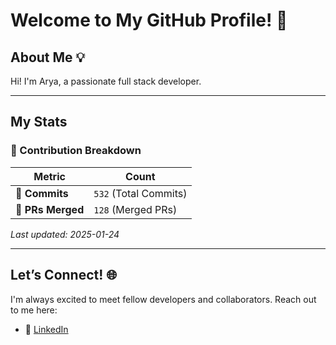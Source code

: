 # Welcome to My GitHub Profile! 👋

## About Me 💡

Hi! I'm Arya, a passionate full stack developer.  

---

## My Stats

### 🔢 Contribution Breakdown

| **Metric**      | **Count**           |
|------------------|---------------------|
| 🌟 **Commits**   | `532` (Total Commits)| `532` (Total Commits)| `530` (Total Commits)| `530` (Total Commits)| `531` (Total Commits)| `531` (Total Commits)| `531` (Total Commits)| `531` (Total Commits)| `531` (Total Commits)| `531` (Total Commits)| `531` (Total Commits)| `530` (Total Commits)| `529` (Total Commits)| `450` (Total Commits)| `450` (Total Commits)| `450` (Total Commits)| `450` (Total Commits)| `450` (Total Commits)| `449` (Total Commits)| `449` (Total Commits)| `449` (Total Commits)| `435` (Total Commits)| `435` (Total Commits)| `435` (Total Commits)| `435` (Total Commits)| `435` (Total Commits)| `435` (Total Commits)| `435` (Total Commits)| `435` (Total Commits)| `435` (Total Commits)| `435` (Total Commits)| `435` (Total Commits)| `435` (Total Commits)| `435` (Total Commits)| `435` (Total Commits)| `435` (Total Commits)| `435` (Total Commits)| `435` (Total Commits)| `432` (Total Commits)| `432` (Total Commits)| `432` (Total Commits)| `432` (Total Commits)| `432` (Total Commits)| `432` (Total Commits)| `432` (Total Commits)| `431` (Total Commits)| `431` (Total Commits)| `431` (Total Commits)|🌟 **Commits**   | `532` (Total Commits)| `532` (Total Commits)| `530` (Total Commits)| `530` (Total Commits)| `531` (Total Commits)| `531` (Total Commits)| `531` (Total Commits)| `531` (Total Commits)| `531` (Total Commits)| `531` (Total Commits)| `531` (Total Commits)| `530` (Total Commits)| `529` (Total Commits)| `450` (Total Commits)| `450` (Total Commits)| `450` (Total Commits)| `450` (Total Commits)| `450` (Total Commits)| `449` (Total Commits)| `449` (Total Commits)| `449` (Total Commits)| `435` (Total Commits)| `435` (Total Commits)| `435` (Total Commits)| `435` (Total Commits)| `435` (Total Commits)| `435` (Total Commits)| `435` (Total Commits)| `435` (Total Commits)| `435` (Total Commits)| `435` (Total Commits)| `435` (Total Commits)| `435` (Total Commits)| `435` (Total Commits)| `435` (Total Commits)| `435` (Total Commits)| `435` (Total Commits)| `435` (Total Commits)| `432` (Total Commits)| `432` (Total Commits)| `432` (Total Commits)| `432` (Total Commits)| `432` (Total Commits)| `432` (Total Commits)| `432` (Total Commits)| `431` (Total Commits)| `431` (Total Commits)| `431` (Total Commits) |
| 🔗 **PRs Merged**       | `128` (Merged PRs)| `128` (Merged PRs)| `128` (Merged PRs)| `128` (Merged PRs)| `128` (Merged PRs)| `127` (Merged PRs)| `127` (Merged PRs)| `127` (Merged PRs)| `127` (Merged PRs)| `127` (Merged PRs)| `127` (Merged PRs)| `127` (Merged PRs)| `127` (Merged PRs)| `127` (Merged PRs)| `127` (Merged PRs)| `127` (Merged PRs)| `127` (Merged PRs)| `127` (Merged PRs)| `127` (Merged PRs)| `127` (Merged PRs)| `127` (Merged PRs)| `127` (Merged PRs)| `127` (Merged PRs)| `127` (Merged PRs)| `127` (Merged PRs)| `127` (Merged PRs)| `127` (Merged PRs)| `127` (Merged PRs)| `127` (Merged PRs)| `127` (Merged PRs)| `127` (Merged PRs)| `127` (Merged PRs)| `127` (Merged PRs)| `127` (Merged PRs)| `127` (Merged PRs)| `127` (Merged PRs)| `127` (Merged PRs)| `127` (Merged PRs)| `127` (Merged PRs)| `127` (Merged PRs)| `127` (Merged PRs)| `126` (Merged PRs)| `126` (Merged PRs)| `126` (Merged PRs)| `126` (Merged PRs)| `126` (Merged PRs)| `126` (Merged PRs)| `126` (Merged PRs)|🔗 **PRs Merged**       | `128` (Merged PRs)| `128` (Merged PRs)| `128` (Merged PRs)| `128` (Merged PRs)| `128` (Merged PRs)| `127` (Merged PRs)| `127` (Merged PRs)| `127` (Merged PRs)| `127` (Merged PRs)| `127` (Merged PRs)| `127` (Merged PRs)| `127` (Merged PRs)| `127` (Merged PRs)| `127` (Merged PRs)| `127` (Merged PRs)| `127` (Merged PRs)| `127` (Merged PRs)| `127` (Merged PRs)| `127` (Merged PRs)| `127` (Merged PRs)| `127` (Merged PRs)| `127` (Merged PRs)| `127` (Merged PRs)| `127` (Merged PRs)| `127` (Merged PRs)| `127` (Merged PRs)| `127` (Merged PRs)| `127` (Merged PRs)| `127` (Merged PRs)| `127` (Merged PRs)| `127` (Merged PRs)| `127` (Merged PRs)| `127` (Merged PRs)| `127` (Merged PRs)| `127` (Merged PRs)| `127` (Merged PRs)| `127` (Merged PRs)| `127` (Merged PRs)| `127` (Merged PRs)| `127` (Merged PRs)| `127` (Merged PRs)| `126` (Merged PRs)| `126` (Merged PRs)| `126` (Merged PRs)| `126` (Merged PRs)| `126` (Merged PRs)| `126` (Merged PRs)| `126` (Merged PRs)    |

_Last updated: 2025-01-24 <!-- Add dynamic date here -->_

---

## Let’s Connect! 🌐

I'm always excited to meet fellow developers and collaborators. Reach out to me here:

- 💼 [LinkedIn](https://www.linkedin.com/in/arya-khochare-985027241/)  

